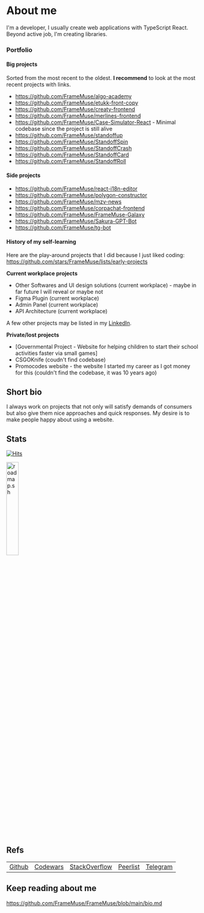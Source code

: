 # About me

I'm a developer, I usually create web applications with TypeScript React. Beyond active job, I'm creating libraries.

### Portfolio

#### Big projects

Sorted from the most recent to the oldest. **I recommend** to look at the most recent projects with links.
  
- https://github.com/FrameMuse/algo-academy
- https://github.com/FrameMuse/etukk-front-copy
- https://github.com/FrameMuse/creaty-frontend
- https://github.com/FrameMuse/merlines-frontend
- https://github.com/FrameMuse/Case-Simulator-React - Minimal codebase since the project is still alive
- https://github.com/FrameMuse/standoffup
- https://github.com/FrameMuse/StandoffSpin
- https://github.com/FrameMuse/StandoffCrash
- https://github.com/FrameMuse/StandoffCard
- https://github.com/FrameMuse/StandoffRoll

#### Side projects

- https://github.com/FrameMuse/react-i18n-editor
- https://github.com/FrameMuse/polygon-constructor
- https://github.com/FrameMuse/mzv-news
- https://github.com/FrameMuse/corpachat-frontend
- https://github.com/FrameMuse/FrameMuse-Galaxy
- https://github.com/FrameMuse/Sakura-GPT-Bot
- https://github.com/FrameMuse/tg-bot

#### History of my self-learning

Here are the play-around projects that I did because I just liked coding:
https://github.com/stars/FrameMuse/lists/early-projects

**Current workplace projects**
- Other Softwares and UI design solutions (current workplace) - maybe in far future I will reveal or maybe not
- Figma Plugin (current workplace)
- Admin Panel (current workplace)
- API Architecture (current workplace)

A few other projects may be listed in my [LinkedIn](https://www.linkedin.com/in/framemuse/).

**Private/lost projects**
- [Governmental Project - Website for helping children to start their school activities faster via small games]
- CSGOKnife (coudn't find codebase)
- Promocodes website - the website I started my career as I got money for this (couldn't find the codebase, it was 10 years ago)

## Short bio

I always work on projects that not only will satisfy demands of consumers but also give them nice approaches and quick responses. My desire is to make people happy about using a website.

## Stats

[![Hits](https://hits.seeyoufarm.com/api/count/incr/badge.svg?url=https%3A%2F%2Fgithub.com%2FFrameMuse%2FFrameMuse&count_bg=%234D91D9&title_bg=%234D555C&icon=hey.svg&icon_color=%23E7E7E7&title=Daily+%2F+Total+views&edge_flat=false)](https://hits.seeyoufarm.com)

<img alt="roadmap.sh" width="25%" src="https://api.roadmap.sh/v1-badge/tall/65395259602c6661a55b4a81?variant=dark&roadmaps=typescript%2Creact%2Csoftware-architect%2Cfrontend" />

## Refs

||||||
|----|----|----|----|----|
|[Github](https://github.com/FrameMuse)|[Codewars](https://www.codewars.com/users/FrameMuse)|[StackOverflow](https://stackoverflow.com/users/story/12468111)|[Peerlist](https://peerlist.io/framemuse)|[Telegram](https://t.me/FrameMuse)|

## Keep reading about me

https://github.com/FrameMuse/FrameMuse/blob/main/bio.md
